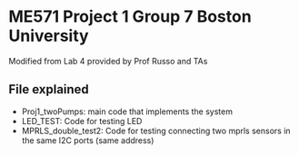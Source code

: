 # ME571 Project 1 Group 7 Boston University

Modified from Lab 4 provided by Prof Russo and TAs

## File explained
- Proj1_twoPumps: main code that implements the system
- LED_TEST: Code for testing LED
- MPRLS_double_test2: Code for testing connecting two mprls sensors in the same I2C ports (same address)
